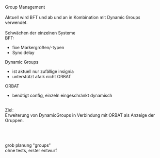 Group Management<br/>
<br/>
Aktuell wird BFT und ab und an in Kombination mit Dynamic Groups verwendet.<br/>
<br/>
Schwächen der einzelnen Systeme<br/>
BFT:<br/>
* fixe Markergrößen/-typen<br/>
* Sync delay<br/>

Dynamic Groups<br/>
* ist aktuell nur zufällige insignia<br/>
* unterstützt afaik nicht ORBAT<br/>

ORBAT<br/>
* benötigt config, einzeln eingeschränkt dynamisch<br/>
<br/>
Ziel:<br/>
Erweiterung von DynamicGroups in Verbindung mit ORBAT als Anzeige der Gruppen.<br/>

<br/>
<br/>
<br/>

grob planung "groups"<br/>
ohne tests, erster entwurf<br/>

